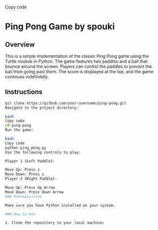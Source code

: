 
Copy code
# Ping Pong Game by spouki

## Overview

This is a simple implementation of the classic Ping Pong game using the Turtle module in Python. The game features two paddles and a ball that bounce around the screen. Players can control the paddles to prevent the ball from going past them. The score is displayed at the top, and the game continues indefinitely.

## Instructions
   ```bash
   git clone https://github.com/your-username/ping-pong.git
Navigate to the project directory:

bash
Copy code
cd ping-pong
Run the game:

bash
Copy code
python ping_pong.py
Use the following controls to play:

Player 1 (Left Paddle):

Move Up: Press z
Move Down: Press s
Player 2 (Right Paddle):

Move Up: Press Up Arrow
Move Down: Press Down Arrow
### Prerequisites

Make sure you have Python installed on your system.

### How to Run

1. Clone the repository to your local machine:


